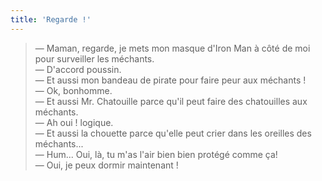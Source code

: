 ```yaml
---
title: 'Regarde !'
---
```


> — Maman, regarde, je mets mon masque d'Iron Man à côté de moi pour surveiller les méchants.  
> — D'accord poussin.  
> — Et aussi mon bandeau de pirate pour faire peur aux méchants !  
> — Ok, bonhomme.  
> — Et aussi Mr. Chatouille parce qu'il peut faire des chatouilles aux méchants.  
> — Ah oui ! logique.  
> — Et aussi la chouette parce qu'elle peut crier dans les oreilles des méchants...  
> — Hum... Oui, là, tu m'as l'air bien bien protégé comme ça!  
> — Oui, je peux dormir maintenant !
